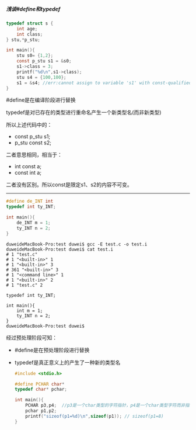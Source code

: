 ##### 浅谈#define和typedef

```c
typedef struct s {
    int age;
    int class;
} stu,*p_stu;

int main(){
    stu s0= {1,2};
    const p_stu s1 = &s0;
    s1->class = 3;
    printf("%d\n",s1->class);
    stu s4 = {100,100};
    s1 = &s4; //err:cannot assign to variable 's1' with const-qualified type 'const p_stu',note: variable 's1' declared const here
}
```

#define是在编译阶段进行替换

typedef是对已存在的类型进行重命名产生一个新类型名(而非新类型)



所以上述代码中的：

- const p_stu s1;
- p_stu const s2;

二者意思相同，相当于：

- int const a;
- const int a;

二者没有区别。所以const是限定s1、s2的内容不可变。

------



```c
#define de_INT int
typedef int ty_INT;

int main(){
    de_INT m = 1;
    ty_INT n = 2;
}
```

```shell
duweideMacBook-Pro:test duwei$ gcc -E test.c -o test.i
duweideMacBook-Pro:test duwei$ cat test.i
# 1 "test.c"
# 1 "<built-in>" 1
# 1 "<built-in>" 3
# 361 "<built-in>" 3
# 1 "<command line>" 1
# 1 "<built-in>" 2
# 1 "test.c" 2

typedef int ty_INT;

int main(){
    int m = 1;
    ty_INT n = 2;
}
duweideMacBook-Pro:test duwei$
```

经过预处理阶段可知：

- #define是在预处理阶段进行替换

- typedef是真正意义上的产生了一种新的类型名

  ```c
  #include <stdio.h>
  
  #define PCHAR char*
  typedef char* pchar;
  
  int main(){
      PCHAR p3,p4;	//p3是一个char类型的字符指针，p4是一个char类型字符而非指针
      pchar p1,p2;
      printf("sizeof(p1=%d)\n",sizeof(p1));	// sizeof(p1=8)
  }
  ```

  

